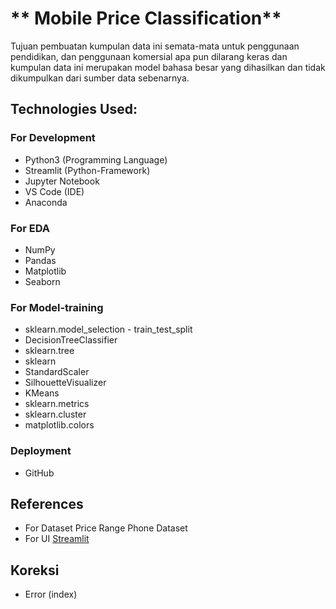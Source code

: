 # ** Mobile Price Classification**

Tujuan pembuatan kumpulan data ini semata-mata untuk penggunaan pendidikan, dan penggunaan komersial apa pun dilarang keras dan kumpulan data ini merupakan model bahasa besar yang dihasilkan dan tidak dikumpulkan dari sumber data sebenarnya.

## **Technologies Used:**

### For Development
* Python3 (Programming Language)
* Streamlit (Python-Framework)
* Jupyter Notebook
* VS Code (IDE)
* Anaconda

### For EDA
* NumPy
* Pandas
* Matplotlib
* Seaborn

### For Model-training
* sklearn.model_selection - train_test_split
* DecisionTreeClassifier
* sklearn.tree
* sklearn
* StandardScaler
* SilhouetteVisualizer
* KMeans
* sklearn.metrics
* sklearn.cluster
* matplotlib.colors


### Deployment
* GitHub

## References
* For Dataset Price Range Phone Dataset
* For UI [Streamlit](https://streamlit.io/)


## Koreksi 
* Error (index)
